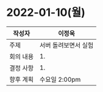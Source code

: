 # 2022-01-10(월)

| 작성자 | 이정욱 |
| --- | --- |
| 주제 | 서버 돌려보면서 실험 |
| 회의 내용 | 1. |
| 결정 사항 | 1.   |
| 향후 계획 | 수요일 2:00pm |